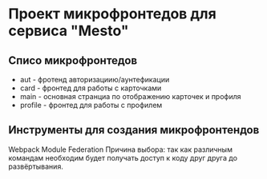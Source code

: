 # Проект микрофронтедов для сервиса "Mesto" #

## Списо микрофронтедов ##
* aut - фротенд авторизациию/аунтефикации 
* card - фронтед для работы с карточками
* main - основная странциа по отображению карточек и профиля
* profile - фронтед для работы с профилем

## Инструменты для создания микрофронтендов ##

Webpack Module Federation
Причина выбора: так как различным командам необходим будет
получать доступ к коду друг друга до развёртывания.